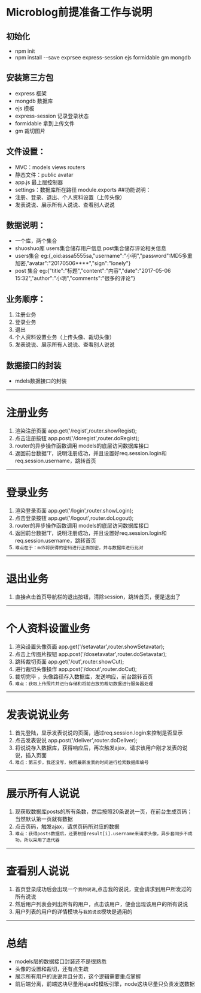 # Microblog前提准备工作与说明
## 初始化
* npm init
* npm install --save exprsee express-session ejs formidable gm mongdb
## 安装第三方包
* express 框架
* mongdb 数据库
* ejs 模板
* express-session 记录登录状态
* formidable 拿到上传文件
* gm 裁切图片

## 文件设置：
* MVC：models views routers	
* 静态文件：public avatar
* app.js 最上层控制器
* settings：数据库所在路径 module.exports
##功能说明：
* 注册、登录、退出、个人资料设置（上传头像）
* 发表说说、展示所有人说说、查看别人说说
## 数据说明：
* 一个库，两个集合
* shuoshuo库 users集合储存用户信息  post集合储存评论相关信息
* users集合 eg:{_oid:assa5555sa,"username":"小明","password":MD5多重加密,"avatar":"20170506****","sign":"lonely"}
* post 集合 eg:{"title":"标题","content":"内容","date":"2017-05-06 15:32","author":"小明","comments":"很多的评论"}
## 业务顺序：
1. 注册业务
2. 登录业务
3. 退出	
4. 个人资料设置业务（上传头像、裁切头像）
5.	发表说说、展示所有人说说、查看别人说说
## 数据接口的封装
* mdels数据接口的封装
***
# 注册业务
1. 渲染注册页面  app.get('/regist',router.showRegist);
1. 点击注册按钮	app.post('/doregist',router.doRegist);	
2. router的异步操作函数调用 models的底层访问数据库接口
3. 返回前台数据‘1’，说明注册成功，并且设置好req.session.login和req.session.username，跳转首页
***
# 登录业务
1. 渲染登录页面  app.get('/login',router.showLogin); 
2. 点击登录按钮	app.get('/logout',router.doLogout);	
3. router的异步操作函数调用 models的底层访问数据库接口
4. 返回前台数据‘1’，说明注册成功，并且设置好req.session.login和req.session.username，跳转首页
5. `难点在于：md5将获得的密码进行正面加密，并与数据库进行比对`
***
# 退出业务
1. 直接点击首页导航栏的退出按钮，清除session，跳转首页，便是退出了
***
# 个人资料设置业务
1. 渲染设置头像页面 	app.get('/setavatar',router.showSetavatar);
2. 点击上传图片按钮  	app.post('/dosetavatar',router.doSetavatar);
3. 跳转裁切页面         	app.get('/cut',router.showCut);	
4. 进行裁切头像操作 	app.post('/docut',router.doCut);
5. 裁切完毕 ，头像路径存入数据库，发送响应，前台跳转首页
6. `难点：获取上传照片并进行存储和将前台放的裁切数据进行服务器处理`
***
# 发表说说业务
1. 首先登陆，显示发表说说的页面，通过req.session.login来控制是否显示
2. 点击发表说说 app.post('/deliver',router.doDeliver);
3. 将说说存入数据库，获得响应后，再次触发ajax，请求该用户刚才发表的说说，插入页面
4. `难点：第三步，我还没写，按照最新发表的时间进行检索数据库编号`
***
# 展示所有人说说
1. 现获取数据库posts的所有条数，然后按照20条说说一页，在前台生成页码；当然默认第一页就有数据
2. 点击页码，触发ajax，请求页码所对应的数据
3. `难点：获得posts数据后，还要根据result[i].username来请求头像，异步套同步不成功，所以采用了迭代器`
***
# 查看别人说说
1. 首页登录成功后会出现一个`我的说说`,点击我的说说，变会请求到用户所发过的所有说说
2. 然后用户列表会列出所有的用户，点击该用户，便会出现该用户的所有说说
3. 用户列表的用户的详情模块与`我的说说`模块是通用的
***
# 总结
* models层的数据接口封装还不是很熟悉
* 头像的设置和裁切，还有点生疏
* 展示所有用户的说说并且分页，这个逻辑需要重点掌握
* 前后端分离，前端这块尽量用ajax和模板引擎，node这块尽量只负责发送数据






